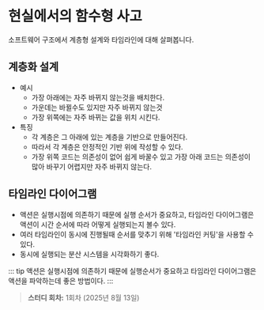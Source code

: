# 현실에서의 함수형 사고

소프트웨어 구조에서 계층형 설계와 타임라인에 대해 살펴봅니다.

## 계층화 설계

- 예시
  - 가장 아래에는 자주 바뀌지 않는것을 배치한다.
  - 가운데는 바뀔수도 있지만 자주 바뀌지 않는것
  - 가장 위쪽에는 자주 바뀌는 값을 위치 시킨다.
- 특징
  - 각 계층은 그 아래에 있는 계층을 기반으로 만들어진다.
  - 따라서 각 계층은 안정적인 기반 위에 작성할 수 있다.
  - 가장 위쪽 코드는 의존성이 없어 쉽게 바꿀수 있고 가장 아래 코드는 의존성이 많아 바꾸기 어렵지만 자주 바뀌지 않는다.

## 타임라인 다이어그램

- 액션은 실행시점에 의존하기 때문에 실행 순서가 중요하고, 타임라인 다이어그램은 액션이 시간 순서에 따라 어떻게 실행되는지 볼수 있다.
- 여러 타임라인이 동시에 진행될때 순서를 맞추기 위해 '타임라인 커팅'을 사용할 수 있다.
- 동시에 실행되는 분산 시스템을 시각화하기 좋다.

::: tip
액션은 실행시점에 의존하기 때문에 실행순서가 중요하고 타임라인 다이어그램은 액션을 파악하는데 좋은 방법이다.
:::

> **스터디 회차:** 1회차 (2025년 8월 13일)
